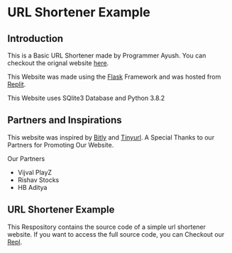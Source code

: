 # URL Shortener Example

## Introduction
This is a Basic URL Shortener made by Programmer Ayush. You can checkout the orignal website [here](https://smool.cf/).

This Website was made using the [Flask](https://pypi.org/project/flask/) Framework and was hosted from [Replit](https:replit.com/).

This Website uses SQlite3 Database and Python 3.8.2

## Partners and Inspirations
This website was inspired by [Bitly](https://bitly.com) and [Tinyurl](https://tinyurl.com).
A Special Thanks to our Partners for Promoting Our Website.

Our Partners
- Vijval PlayZ
- Rishav Stocks
- HB Aditya

## URL Shortener Example
This Respository contains the source code of a simple url shortener website. If you want to access the full source code, you can Checkout our [Repl](https://replit.com/@ProgrammerAyush/Smool).